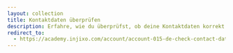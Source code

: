 ```yaml
---
layout: collection
title: Kontaktdaten überprüfen
description: Erfahre, wie du überprüfst, ob deine Kontaktdaten korrekt importiert wurden.
redirect_to:
  - https://academy.injixo.com/account/account-015-de-check-contact-data
---
```

